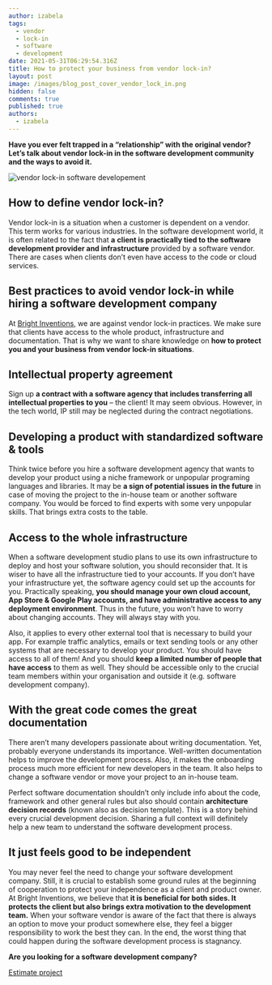 ```yaml
---
author: izabela
tags:
  - vendor
  - lock-in
  - software
  - development
date: 2021-05-31T06:29:54.316Z
title: How to protect your business from vendor lock-in?
layout: post
image: /images/blog_post_cover_vendor_lock_in.png
hidden: false
comments: true
published: true
authors:
  - izabela
---
```

**Have you ever felt trapped in a “relationship” with the original vendor? Let’s talk about vendor lock-in in the software development community and the ways to avoid it.**

![vendor lock-in software developement](/images/cyber-security-3400657_1920.jpg)

## How to define vendor lock-in?

Vendor lock-in is a situation when a customer is dependent on a vendor. This term works for various industries. In the software development world, it is often related to the fact that **a** **client is practically tied to the software development provider and infrastructure** provided by a software vendor. There are cases when clients don’t even have access to the code or cloud services.

## Best practices to avoid vendor lock-in while hiring a software development company

At [Bright Inventions](https://brightinventions.pl), we are against vendor lock-in practices. We make sure that clients have access to the whole product, infrastructure and documentation. That is why we want to share knowledge on **how to protect you and your business from vendor lock-in situations**.

## Intellectual property agreement

Sign up **a contract with a software agency that includes transferring all intellectual properties to you** – the client! It may seem obvious. However, in the tech world, IP still may be neglected during the contract negotiations.

## Developing a product with standardized software & tools

Think twice before you hire a software development agency that wants to develop your product using a niche framework or unpopular programing languages and libraries. It may be **a sign of potential issues** **in the future** in case of moving the project to the in-house team or another software company. You would be forced to find experts with some very unpopular skills. That brings extra costs to the table. 

## Access to the whole infrastructure

When a software development studio plans to use its own infrastructure to deploy and host your software solution, you should reconsider that. It is wiser to have all the infrastructure tied to your accounts. If you don’t have your infrastructure yet, the software agency could set up the accounts for you. Practically speaking, **you should manage your own cloud account, App Store & Google Play accounts, and have administrative access to any deployment environment**. Thus in the future, you won’t have to worry about changing accounts. They will always stay with you.

Also, it applies to every other external tool that is necessary to build your app. For example traffic analytics, emails or text sending tools or any other systems that are necessary to develop your product. You should have access to all of them! And you should **keep a limited number of people that have access** to them as well. They should be accessible only to the crucial team members within your organisation and outside it (e.g. software development company).

## With the great code comes the great documentation 

There aren’t many developers passionate about writing documentation. Yet, probably everyone understands its importance. Well-written documentation helps to improve the development process. Also, it makes the onboarding process much more efficient for new developers in the team. It also helps to change a software vendor or move your project to an in-house team. 

Perfect software documentation shouldn’t only include info about the code, framework and other general rules but also should contain **architecture decision records** (known also as decision template). This is a story behind every crucial development decision. Sharing a full context will definitely help a new team to understand the software development process.

## It just feels good to be independent

You may never feel the need to change your software development company. Still, it is crucial to establish some ground rules at the beginning of cooperation to protect your independence as a client and product owner. At Bright Inventions, we believe that **it is beneficial for both sides. It protects the client but also brings extra motivation to the development team.** When your software vendor is aware of the fact that there is always an option to move your product somewhere else, they feel a bigger responsibility to work the best they can. In the end, the worst thing that could happen during the software development process is stagnancy. 

**Are you looking for a software development company?**

[Estimate project](/start-project)
